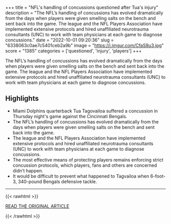 +++
title = "NFL's handling of concussions questioned after Tua's injury"
description = "The NFL’s handling of concussions has evolved dramatically from the days when players were given smelling salts on the bench and sent back into the game. The league and the NFL Players Association have implemented extensive protocols and hired unaffiliated neurotrauma consultants (UNC) to work with team physicians at each game to diagnose concussions."
date = "2022-10-01 09:20:36"
slug = "6338063c0ae7c5401ceb2a9b"
image = "https://i.imgur.com/CfaS8u3.jpg"
score = "1385"
categories = ['questioned', 'injury', 'players']
+++

The NFL’s handling of concussions has evolved dramatically from the days when players were given smelling salts on the bench and sent back into the game. The league and the NFL Players Association have implemented extensive protocols and hired unaffiliated neurotrauma consultants (UNC) to work with team physicians at each game to diagnose concussions.

## Highlights

- Miami Dolphins quarterback Tua Tagovailoa suffered a concussion in Thursday night's game against the Cincinnati Bengals.
- The NFL’s handling of concussions has evolved dramatically from the days when players were given smelling salts on the bench and sent back into the game.
- The league and the NFL Players Association have implemented extensive protocols and hired unaffiliated neurotrauma consultants (UNC) to work with team physicians at each game to diagnose concussions.
- The most effective means of protecting players remains enforcing strict concussion protocols, which players, fans and others are concerned didn’t happen.
- It would be difficult to prevent what happened to Tagvailoa when 6-foot-3, 340-pound Bengals defensive tackle.

---

{{< rawhtml >}}
  <p class="article-category">
    <a target="_blank" href="https://apnews.com/article/miami-dolphins-nfl-entertainment-health-sports-5668a3642aeba12678eb7997df2526e1">READ THE ORIGINAL ARTICLE</a>
  </p>
{{< /rawhtml >}}

